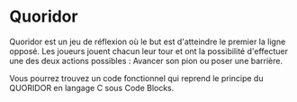 # Quoridor
Quoridor est un jeu de réflexion où le but est d'atteindre le premier la ligne opposé. 
Les joueurs jouent chacun leur tour et ont la possibilité d'effectuer une des deux actions possibles : Avancer son pion ou poser une barrière. 

Vous pourrez trouvez un code fonctionnel qui reprend le principe du QUORIDOR en langage C sous Code Blocks.
